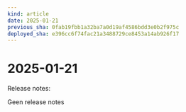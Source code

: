```yaml
---
kind: article
date: 2025-01-21
previous_sha: 0fab19fbb1a32ba7a0d19af4586bdd3e0b2f975c
deployed_sha: e396cc6f74fac21a3488729ce8453a14ab926f17
---
```


# 2025-01-21

Release notes:

Geen release notes
